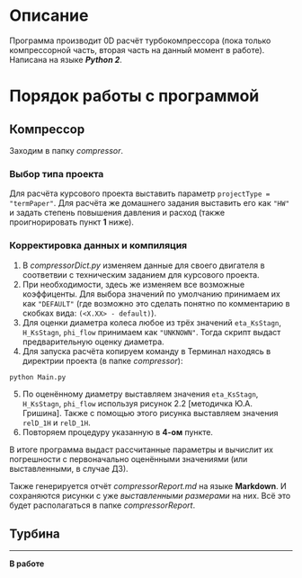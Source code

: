 # Описание
Программа производит 0D расчёт турбокомпрессора (пока только компрессорной часть, вторая часть на данный момент в работе). Написана на языке **_Python 2_**.

# Порядок работы с программой
## Компрессор
Заходим в папку _compressor_.
### Выбор типа проекта
Для расчёта курсового проекта выставить параметр  `projectType = "termPaper"`. Для расчёта же домашнего задания выставить его как `"HW"` и задать степень повышения давления и расход (также проигнорировать пункт **1** ниже).

### Корректировка данных и компиляция 
1) В _compressorDict.py_ изменяем данные для своего двигателя в соответвии с техническим заданием для курсового проекта. 
2) При необходимости, здесь же изменяем все возможные коэффиценты. Для выбора значений по умолчанию принимаем их как `"DEFAULT"` (где возможно это сделать понятно по комментарию в скобках вида: `(<X.XX> - default)`).
3) Для оценки диаметра колеса любое из трёх значений `eta_KsStagn`, `H_KsStagn`, `phi_flow` принимаем как `"UNKNOWN"`. Тогда скрипт выдаст предварительную оценку диаметра.
4) Для запуска расчёта копируем команду в Терминал находясь в директрии проекта (в папке _compressor_): 
```bash
python Main.py
```
5) По оценённому диаметру выставляем значения `eta_KsStagn`, `H_KsStagn`, `phi_flow` используя рисунок 2.2 [методичка Ю.А. Гришина]. Также с помощью этого рисунка выставляем значения `relD_1H` и `relD_1H`.
6) Повторяем процедуру указанную в **4-ом** пункте.

В итоге программа выдаст рассчитанные параметры и вычислит их погрешности с первоначально оценёнными значениями (или выставленными, в случае ДЗ).

Также генерируется отчёт _compressorReport.md_ на языке **Markdown**. И сохраняются рисунки с уже _выставленными размерами_ на них. Всё это будет располагаться в папке _compressorReport_.



## Турбина
-----------------
**В работе**
